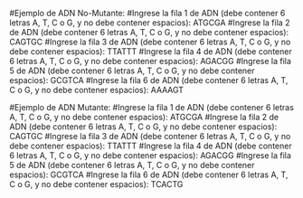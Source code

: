 #Ejemplo de ADN No-Mutante:
#Ingrese la fila 1 de ADN (debe contener 6 letras A, T, C o G, y no debe contener espacios): ATGCGA
#Ingrese la fila 2 de ADN (debe contener 6 letras A, T, C o G, y no debe contener espacios): CAGTGC
#Ingrese la fila 3 de ADN (debe contener 6 letras A, T, C o G, y no debe contener espacios): TTATTT
#Ingrese la fila 4 de ADN (debe contener 6 letras A, T, C o G, y no debe contener espacios): AGACGG
#Ingrese la fila 5 de ADN (debe contener 6 letras A, T, C o G, y no debe contener espacios): GCGTCA
#Ingrese la fila 6 de ADN (debe contener 6 letras A, T, C o G, y no debe contener espacios): AAAAGT

#Ejemplo de ADN Mutante:
#Ingrese la fila 1 de ADN (debe contener 6 letras A, T, C o G, y no debe contener espacios): ATGCGA
#Ingrese la fila 2 de ADN (debe contener 6 letras A, T, C o G, y no debe contener espacios): CAGTGC
#Ingrese la fila 3 de ADN (debe contener 6 letras A, T, C o G, y no debe contener espacios): TTATTT
#Ingrese la fila 4 de ADN (debe contener 6 letras A, T, C o G, y no debe contener espacios): AGACGG
#Ingrese la fila 5 de ADN (debe contener 6 letras A, T, C o G, y no debe contener espacios): GCGTCA
#Ingrese la fila 6 de ADN (debe contener 6 letras A, T, C o G, y no debe contener espacios): TCACTG
